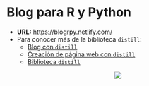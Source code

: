 # Blog para R y Python

- **URL:** https://blogrpy.netlify.com/
- Para conocer más de la biblioteca `distill`:
    - [Blog con `distill`](https://rstudio.github.io/distill/blog.html)
    - [Creación de página web con `distill`](https://rstudio.github.io/distill/publish_website.html)
    - [Biblioteca `distill`](https://rstudio.github.io/distill/)

<center>
<img src = "https://www.maximaformacion.es/wp-content/uploads/2018/09/r-VS-pYTHON-2018.png"/>
</center>

